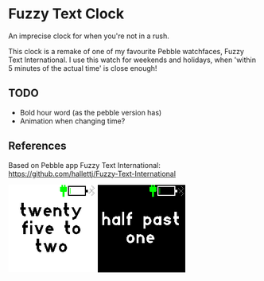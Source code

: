 # Fuzzy Text Clock

An imprecise clock for when you're not in a rush.

This clock is a remake of one of my favourite Pebble watchfaces, Fuzzy Text International. I use this watch for weekends and holidays, when 'within 5 minutes of the actual time' is close enough!

## TODO
* Bold hour word (as the pebble version has)
* Animation when changing time?

## References
Based on Pebble app Fuzzy Text International: https://github.com/hallettj/Fuzzy-Text-International

![](fuzzyw-light.png)
![](fuzzyw-dark.png)
